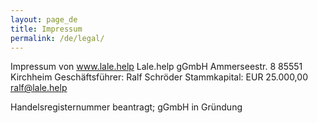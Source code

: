 ```yaml
---
layout: page_de
title: Impressum
permalink: /de/legal/
---
```


Impressum von www.lale.help 
Lale.help gGmbH
Ammerseestr. 8
85551 Kirchheim
Geschäftsführer: Ralf Schröder
Stammkapital: EUR 25.000,00
ralf@lale.help

Handelsregisternummer beantragt; gGmbH in Gründung